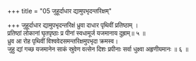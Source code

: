 +++
title = "05 जुहूर्दाधार द्यामुपभृदन्तरिक्षम्"

+++
जुहूर्दाधार द्यामुपभृदन्तरिक्षं ध्रुवा दाधार पृथिवीं प्रतिष्ठाम् ।  
प्रतिष्ठां लोकानां घृतपृष्ठाः प्र पीनां स्वधामूर्ज यजमानाय दुह्राम्॥ ५ ॥  
ध्रुव आ रोह पृथिवीं विश्ववेदसमन्तरिक्षमुपभृदा क्रमस्व।  
जुहु द्यां गच्छ यजमानेन साकं स्रुवेण वत्सेन दिशः प्रपीनाः सर्वा धुक्ष्वा अहृणीयमानः ॥ ६ ॥